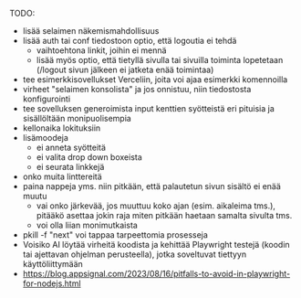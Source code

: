 TODO:

- lisää selaimen näkemismahdollisuus 
- lisää auth tai conf tiedostoon optio, että logoutia ei tehdä
  - vaihtoehtona linkit, joihin ei mennä
  - lisää myös optio, että tietyllä sivulla tai sivuilla toiminta lopetetaan (/logout sivun jälkeen ei jatketa enää toimintaa)
- tee esimerkkisovellukset Verceliin, joita voi ajaa esimerkki komennoilla
- virheet "selaimen konsolista" ja jos onnistuu, niin tiedostosta konfigurointi
- tee sovelluksen generoimista input kenttien syötteistä eri pituisia ja sisällöltään monipuolisempia
- kellonaika lokituksiin
- lisämoodeja
  - ei anneta syötteitä
  - ei valita drop down boxeista
  - ei seurata linkkejä
- onko muita linttereitä
- paina nappeja yms. niin pitkään, että palautetun sivun sisältö ei enää muutu
    - vai onko järkevää, jos muuttuu koko ajan (esim. aikaleima tms.), pitääkö asettaa jokin raja miten pitkään haetaan samalta sivulta tms.
    - voi olla liian monimutkaista
- pkill -f "next" voi tappaa tarpeettomia prosesseja
- Voisiko AI löytää virheitä koodista ja kehittää Playwright testejä (koodin tai ajettavan ohjelman perusteella), jotka soveltuvat tiettyyn käyttöliittymään
- https://blog.appsignal.com/2023/08/16/pitfalls-to-avoid-in-playwright-for-nodejs.html
